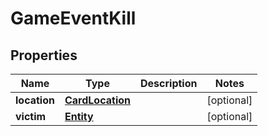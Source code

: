 
# GameEventKill

## Properties
Name | Type | Description | Notes
------------ | ------------- | ------------- | -------------
**location** | [**CardLocation**](CardLocation.md) |  |  [optional]
**victim** | [**Entity**](Entity.md) |  |  [optional]



